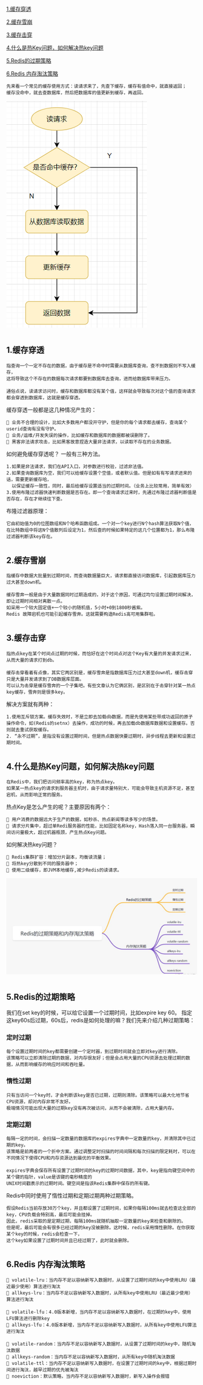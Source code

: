 <a href="#title1">1.缓存穿透</a>

<a href="#title2">2.缓存雪崩</a>

<a href="#title3">3.缓存击穿</a>

<a href="#title4">4.什么是热Key问题，如何解决热key问题</a>

<a href="#title5">5.Redis的过期策略</a>

<a href="#title6">6.Redis 内存淘汰策略</a>

    先来看一个常见的缓存使用方式：读请求来了，先查下缓存，缓存有值命中，就直接返回；
    缓存没命中，就去查数据库，然后把数据库的值更新到缓存，再返回。
![图片](redis11.png)

# <h2 id="title1">1.缓存穿透</h2>

    指查询一个一定不存在的数据，由于缓存是不命中时需要从数据库查询，查不到数据则不写入缓存，
    这将导致这个不存在的数据每次请求都要到数据库去查询，进而给数据库带来压力。

    通俗点说，读请求访问时，缓存和数据库都没有某个值，这样就会导致每次对这个值的查询请求都会穿透到数据库，这就是缓存穿透。

缓存穿透一般都是这几种情况产生的：

    🚀 业务不合理的设计，比如大多数用户都没开守护，但是你的每个请求都去缓存，查询某个userid查询有没有守护。
    🚀 业务/运维/开发失误的操作，比如缓存和数据库的数据都被误删除了。
    🚀 黑客非法请求攻击，比如黑客故意捏造大量非法请求，以读取不存在的业务数据。

如何避免缓存穿透呢？ 一般有三种方法。

    1.如果是非法请求，我们在API入口，对参数进行校验，过滤非法值。
    2.如果查询数据库为空，我们可以给缓存设置个空值，或者默认值。但是如有有写请求进来的话，需要更新缓存哈，
      以保证缓存一致性，同时，最后给缓存设置适当的过期时间。（业务上比较常用，简单有效）
    3.使用布隆过滤器快速判断数据是否存在。即一个查询请求过来时，先通过布隆过滤器判断值是否存在，存在才继续往下查。

布隆过滤器原理：

    它由初始值为0的位图数组和N个哈希函数组成。一个对一个key进行N个hash算法获取N个值，
    在比特数组中将这N个值散列后设定为1，然后查的时候如果特定的这几个位置都为1，那么布隆过滤器判断该key存在。

# <h2 id="title2">2.缓存雪崩</h2>


    指缓存中数据大批量到过期时间，而查询数据量巨大，请求都直接访问数据库，引起数据库压力过大甚至down机。

    缓存雪奔一般是由于大量数据同时过期造成的，对于这个原因，可通过均匀设置过期时间解决，即让过期时间相对离散一点。
    如采用一个较大固定值+一个较小的随机值，5小时+0到1800秒酱紫。
    Redis 故障宕机也可能引起缓存雪奔。这就需要构造Redis高可用集群啦。 

# <h2 id="title3">3.缓存击穿</h2>

    指热点key在某个时间点过期的时候，而恰好在这个时间点对这个Key有大量的并发请求过来，从而大量的请求打到db。

    缓存击穿看着有点像，其实它两区别是，缓存雪奔是指数据库压力过大甚至down机，缓存击穿只是大量并发请求到了DB数据库层面。
    可以认为击穿是缓存雪奔的一个子集吧。有些文章认为它俩区别，是区别在于击穿针对某一热点key缓存，雪奔则是很多key。

解决方案就有两种：

    1.使用互斥锁方案。缓存失效时，不是立即去加载db数据，而是先使用某些带成功返回的原子操作命令，如(Redis的setnx）去操作，成功的时候，再去加载db数据库数据和设置缓存。否则就去重试获取缓存。
    2. “永不过期”，是指没有设置过期时间，但是热点数据快要过期时，异步线程去更新和设置过期时间。

# <h2 id="title4">4.什么是热Key问题，如何解决热key问题</h2>

    在Redis中，我们把访问频率高的key，称为热点key。
    如果某一热点key的请求到服务器主机时，由于请求量特别大，可能会导致主机资源不足，甚至宕机，从而影响正常的服务。

热点Key是怎么产生的呢？主要原因有两个：

    🚀 用户消费的数据远大于生产的数据，如秒杀、热点新闻等读多写少的场景。
    🚀 请求分片集中，超过单Redi服务器的性能，比如固定名称key，Hash落入同一台服务器，瞬间访问量极大，超过机器瓶颈，产生热点Key问题。

如何解决热key问题？
    
    🚀 Redis集群扩容：增加分片副本，均衡读流量；
    🚀 将热key分散到不同的服务器中；
    🚀 使用二级缓存，即JVM本地缓存,减少Redis的读请求。

![图片](redis12.png)

# 
# <h2 id="title5">5.Redis的过期策略</h2>

我们在set key的时候，可以给它设置一个过期时间，比如expire key 60。
指定这key60s后过期，60s后，redis是如何处理的嘛？我们先来介绍几种过期策略：

### 定时过期
    每个设置过期时间的key都需要创建一个定时器，到过期时间就会立即对key进行清除。
    该策略可以立即清除过期的数据，对内存很友好；但是会占用大量的CPU资源去处理过期的数据，从而影响缓存的响应时间和吞吐量。

### 惰性过期

    只有当访问一个key时，才会判断该key是否已过期，过期则清除。该策略可以最大化地节省CPU资源，却对内存非常不友好。
    极端情况可能出现大量的过期key没有再次被访问，从而不会被清除，占用大量内存。


### 定期过期

    每隔一定的时间，会扫描一定数量的数据库的expires字典中一定数量的key，并清除其中已过期的key。
    该策略是前两者的一个折中方案。通过调整定时扫描的时间间隔和每次扫描的限定耗时，可以在不同情况下使得CPU和内存资源达到最优的平衡效果。

    expires字典会保存所有设置了过期时间的key的过期时间数据，其中，key是指向键空间中的某个键的指针，value是该键的毫秒精度的
    UNIX时间戳表示的过期时间。键空间是指该Redis集群中保存的所有键。

Redis中同时使用了惰性过期和定期过期两种过期策略。

    假设Redis当前存放30万个key，并且都设置了过期时间，如果你每隔100ms就去检查这全部的key，CPU负载会特别高，最后可能会挂掉。
    因此，redis采取的是定期过期，每隔100ms就随机抽取一定数量的key来检查和删除的。
    但是呢，最后可能会有很多已经过期的key没被删除。这时候，redis采用惰性删除。在你获取某个key的时候，redis会检查一下，
    这个key如果设置了过期时间并且已经过期了，此时就会删除。

# <h2 id="title6">6.Redis 内存淘汰策略</h2>

    🚀 volatile-lru：当内存不足以容纳新写入数据时，从设置了过期时间的key中使用LRU（最近最少使用）算法进行淘汰
    🚀 allkeys-lru：当内存不足以容纳新写入数据时，从所有key中使用LRU（最近最少使用）算法进行淘汰

    🚀 volatile-lfu：4.0版本新增，当内存不足以容纳新写入数据时，在过期的key中，使用LFU算法进行删除key
    🚀 allkeys-lfu：4.0版本新增，当内存不足以容纳新写入数据时，从所有key中使用LFU算法进行淘汰

    🚀 volatile-random：当内存不足以容纳新写入数据时，从设置了过期时间的key中，随机淘汰数据
    🚀 allkeys-random：当内存不足以容纳新写入数据时，从所有key中随机淘汰数据
    🚀 volatile-ttl：当内存不足以容纳新写入数据时，在设置了过期时间的key中，根据过期时间进行淘汰，越早过期的优先被淘汰
    🚀 noeviction：默认策略，当内存不足以容纳新写入数据时，新写入操作会报错